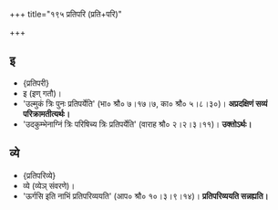 +++
title="१९५ प्रतिपरि (प्रति+परि)"

+++

## इ
- {प्रतिपरी}
- इ (इण् गतौ)।
- 'उल्मुकं त्रिः पुनः प्रतिपर्येति' (भा० श्रौ० ७।१७।७, का० श्रौ० ५।८।३०)। **अप्रदक्षिणं सव्यं परिक्रामतीत्यर्थः।**
- 'उदकुम्भेनाग्निं त्रिः परिषिच्य त्रिः प्रतिपर्येति' (वाराह श्रौ० २।२।३।११)। **उक्तोऽर्थः।**

## व्ये
- {प्रतिपरिव्ये}
- व्ये (व्येञ् संवरणे)।
- 'ऊर्गसि इति नाभिं प्रतिपरिव्ययति' (आप० श्रौ० १०।३।९।१४)। **प्रतिपरिव्ययति सन्नह्यति।**
